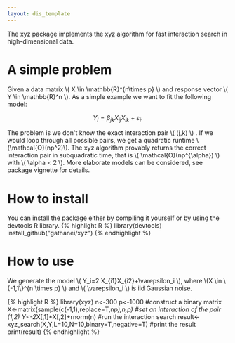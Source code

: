 ```yaml
---
layout: dis_template
---
```


The xyz package implements the [xyz](https://arxiv.org/abs/1610.05108) algorithm for fast interaction search in high-dimensional data.

# A simple problem

Given a data matrix \\( X \in \mathbb{R}^{n\times p} \\) and response vector \\( Y \in \mathbb{R}^n \\). As a simple example we want to fit the following model:

$$Y_i = \beta_{jk} X_{ij}X_{ik}+\varepsilon_i.$$

The problem is we don't know the exact interaction pair \\( (j,k) \\) . If we would loop through all possible pairs, we get a quadratic runtime \\(\mathcal{O}(np^2)\\). The xyz algorithm provably returns the correct interaction pair in subquadratic time, that is \\( \mathcal{O}(np^{\alpha}) \\) with \\( \alpha < 2 \\). More elaborate models can be considered, see package vignette for details.

# How to install

You can install the package either by compiling it yourself or by using the devtools R library.
{% highlight R %}
library(devtools)
install_github("gathanei/xyz")
{% endhighlight %}

# How to use

We generate the model \\( Y_i=2 X_{i1}X_{i2}+\varepsilon_i \\), where \\(X \in \\{-1,1\\}^{n \times p} \\) and \\( \varepsilon_i \\) is iid Gaussian noise.

{% highlight R %}
library(xyz)
n<-300
p<-1000
#construct a binary matrix
X<-matrix(sample(c(-1,1),replace=T,n*p),n,p)
#set an interaction of the pair (1,2)
Y<-2*X[,1]*X[,2]+rnorm(n)
#run the interaction search
result<-xyz_search(X,Y,L=10,N=10,binary=T,negative=T)
#print the result
print(result)
{% endhighlight %}
